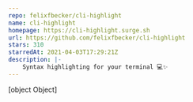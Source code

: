 ```yaml
---
repo: felixfbecker/cli-highlight
name: cli-highlight
homepage: https://cli-highlight.surge.sh
url: https://github.com/felixfbecker/cli-highlight
stars: 310
starredAt: 2021-04-03T17:29:21Z
description: |-
    Syntax highlighting for your terminal 💻✨
---
```


[object Object]
